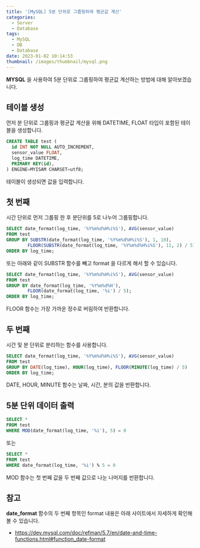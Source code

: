 ```yaml
---
title: '[MySQL] 5분 단위로 그룹핑하여 평균값 계산'
categories:
  - Server
  - Database
tags:
  - MySQL
  - DB
  - Database
date: 2023-01-02 10:14:53
thumbnail: /images/thumbnail/mysql.png
---
```


**MYSQL** 을 사용하여 5분 단위로 그룹핑하여 평균값 계산하는 방법에 대해 알아보겠습니다.

## 테이블 생성

먼저 분 단위로 그룹핑과 평균값 계산을 위해 DATETIME, FLOAT 타입이 포함된 테이블을 생성합니다.

```sql
CREATE TABLE test (
  id INT NOT NULL AUTO_INCREMENT,
  sensor_value FLOAT,
  log_time DATETIME,
  PRIMARY KEY(id),
) ENGINE=MYISAM CHARSET=utf8;
```

테이블이 생성되면 값을 입력합니다.

## 첫 번째

시간 단위로 먼저 그룹핑 한 후 분단위를 5로 나누어 그룹핑합니다.

```sql
SELECT date_format(log_time, '%Y%m%d%H%i%S'), AVG(sensor_value)
FROM test
GROUP BY SUBSTR(date_format(log_time, '%Y%m%d%H%i%S'), 1, 10),
        FLOOR(SUBSTR(date_format(log_time, '%Y%m%d%H%i%S'), 11, 2) / 5)
ORDER BY log_time;
```

또는 아래와 같이 SUBSTR 함수를 빼고 format 을 다르게 해서 할 수 있습니다.

```sql
SELECT date_format(log_time, '%Y%m%d%H%i%S'), AVG(sensor_value)
FROM test
GROUP BY date_format(log_time, '%Y%m%d%H'),
        FLOOR(date_format(log_time, '%i') / 5);
ORDER BY log_time;
```

FLOOR 함수는 가장 가까운 정수로 버림하여 반환합니다.

## 두 번째

시간 및 분 단위로 분리하는 함수를 사용합니다.

```sql
SELECT date_format(log_time, '%Y%m%d%H%i%S'), AVG(sensor_value)
FROM test
GROUP BY DATE(log_time), HOUR(log_time), FLOOR(MINUTE(log_time) / 5)
ORDER BY log_time;
```

DATE, HOUR, MINUTE 함수는 날짜, 시간, 분의 값을 반환합니다.

## 5분 단위 데이터 출력

```sql
SELECT *
FROM test
WHERE MOD(date_format(log_time, '%i'), 5) = 0
```

또는

```sql
SELECT *
FROM test
WHERE date_format(log_time, '%i') % 5 = 0
```

MOD 함수는 첫 번째 값을 두 번째 값으로 나눈 나머지를 반환합니다.

## 참고

**date_format** 함수의 두 번째 항목인 format 내용은 아래 사이트에서 자세하게 확인해 볼 수 있습니다.

- https://dev.mysql.com/doc/refman/5.7/en/date-and-time-functions.html#function_date-format
